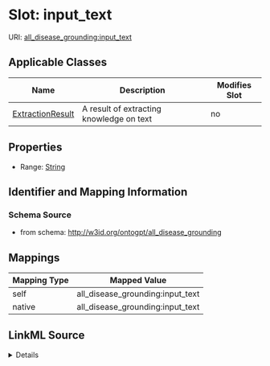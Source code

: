 

# Slot: input_text

URI: [all_disease_grounding:input_text](all_disease_grounding:input_text)



<!-- no inheritance hierarchy -->





## Applicable Classes

| Name | Description | Modifies Slot |
| --- | --- | --- |
| [ExtractionResult](ExtractionResult.md) | A result of extracting knowledge on text |  no  |







## Properties

* Range: [String](String.md)





## Identifier and Mapping Information







### Schema Source


* from schema: http://w3id.org/ontogpt/all_disease_grounding




## Mappings

| Mapping Type | Mapped Value |
| ---  | ---  |
| self | all_disease_grounding:input_text |
| native | all_disease_grounding:input_text |




## LinkML Source

<details>
```yaml
name: input_text
from_schema: http://w3id.org/ontogpt/all_disease_grounding
rank: 1000
alias: input_text
owner: ExtractionResult
domain_of:
- ExtractionResult
range: string

```
</details>